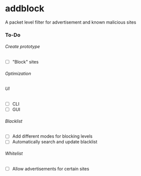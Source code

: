 # addblock

A packet level filter for advertisement and known malicious sites


### To-Do

###### Create prototype
- [ ] "Block" sites

###### Optimization

###### UI
- [ ] CLI
- [ ] GUI

###### Blacklist 
- [ ] Add different modes for blocking levels
- [ ] Automatically search and update blacklist

###### Whitelist
- [ ] Allow advertisements for certain sites
